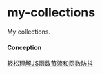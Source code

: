 # my-collections
My collections.

#### Conception
[轻松理解JS函数节流和函数防抖](https://mp.weixin.qq.com/s/3FZJ0nQLhj9PCi0pfBjc9A)
